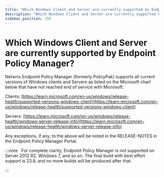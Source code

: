 ```yaml
---
title: "Which Windows Client and Server are currently supported by Endpoint Policy Manager?"
description: "Which Windows Client and Server are currently supported by Endpoint Policy Manager?"
sidebar_position: 150
---
```


# Which Windows Client and Server are currently supported by Endpoint Policy Manager?

Netwrix Endpoint Policy Manager (formerly PolicyPak) supports all current versions of Windows
clients and Servers as listed on the Microsoft chart below that have not reached end of service with
Microsoft:

Clients:
[https://learn.microsoft.com/en-us/windows/release-health/supported-versions-windows-client](https://learn.microsoft.com/en-us/windows/release-health/supported-versions-windows-client)

Servers: [https://learn.microsoft.com/en-us/windows/release-health/windows-server-release-info](https://learn.microsoft.com/en-us/windows/release-health/windows-server-release-info)

Any exceptions, if any, to the above will be noted in the RELEASE-NOTES in the Endpoint Policy
Manager Portal.

:::note
  For complete clarity, Endpoint Policy Manager is not supported on Server 2012 R2,
Windows 7, and so on. The final build with best effort support is 23.8, and no more builds will be
produced after that.

:::
